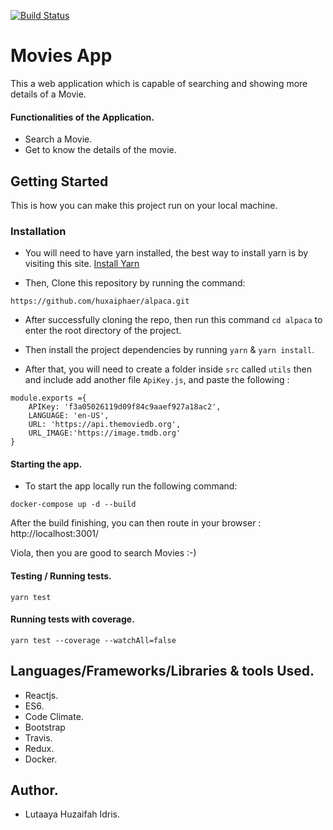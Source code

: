 [![Build Status](https://travis-ci.com/huxaiphaer/alpaca.svg?token=7t2CkfpVwz422XzizRaG&branch=master)](https://travis-ci.com/huxaiphaer/alpaca)

# Movies App

This a web application which is capable of searching and showing more details of a Movie.

#### Functionalities of the Application.

- Search a Movie.
- Get to know the details of the movie.


## Getting Started

This is how you can make this project run on your local machine.

### Installation

* You will need to have yarn installed, the best way to install yarn is by visiting this site. [Install Yarn](https://yarnpkg.com/lang/en/)

* Then, Clone this repository by running the command:

```
https://github.com/huxaiphaer/alpaca.git

```
* After successfully cloning the repo, then run this command `cd alpaca` to enter the root directory of the project.

* Then install the project dependencies by running `yarn` & `yarn install`.

* After that, you will need to create a folder inside `src`  called `utils` then and include add another file `ApiKey.js`,
and paste the following :

```$xslt
module.exports ={
    APIKey: 'f3a05026119d09f84c9aaef927a18ac2',
    LANGUAGE: 'en-US',
    URL: 'https://api.themoviedb.org',
    URL_IMAGE:'https://image.tmdb.org'
}
```

#### Starting the app.

* To start the app locally run the following command:

```
docker-compose up -d --build

```

After the build finishing,  you can then route in your browser : http://localhost:3001/


Viola, then you are good to search Movies :-)

#### Testing / Running tests.

```
yarn test

```

#### Running tests with coverage.

```
yarn test --coverage --watchAll=false 

```

## Languages/Frameworks/Libraries & tools Used.

* Reactjs.
* ES6.
* Code Climate.
* Bootstrap
* Travis.
* Redux.
* Docker.

## Author.

* Lutaaya Huzaifah Idris.